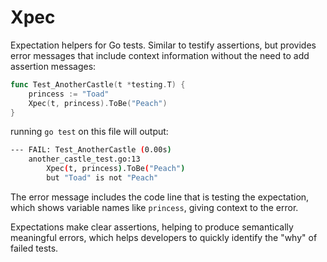 # Xpec

Expectation helpers for Go tests. Similar to testify assertions, but provides error messages that include context information without the need to add assertion messages:

```go
func Test_AnotherCastle(t *testing.T) {
	princess := "Toad"
	Xpec(t, princess).ToBe("Peach")
}
```

running `go test` on this file will output:
```sh
--- FAIL: Test_AnotherCastle (0.00s)
	another_castle_test.go:13
		Xpec(t, princess).ToBe("Peach")
		but "Toad" is not "Peach"
```

The error message includes the code line that is testing the expectation, which shows variable names like `princess`, giving context to the error.

Expectations make clear assertions, helping to produce semantically meaningful errors, which helps developers to quickly identify the "why" of failed tests.

